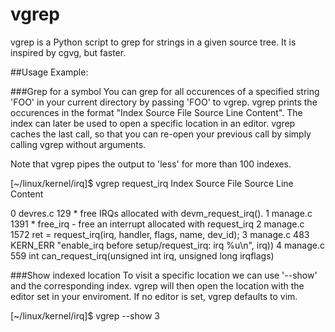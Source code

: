 # vgrep

vgrep is a Python script to grep for strings in a given source tree.  It is
inspired by cgvg, but faster.

##Usage Example:

###Grep for a symbol
You can grep for all occurences of a specified string 'FOO' in your current
directory by passing 'FOO' to vgrep.  vgrep prints the occurences in the
format "Index  Source File  Source Line  Content".  The index can later be used
to open a specific location in an editor.  vgrep caches the last call, so that
you can re-open your previous call by simply calling vgrep without arguments.

Note that vgrep pipes the output to 'less' for more than 100 indexes.

[~/linux/kernel/irq]$ vgrep request_irq
Index  Source File  Source Line  Content

0      devres.c     129          *  free IRQs allocated with devm_request_irq().
1      manage.c     1391         *  free_irq - free an interrupt allocated with request_irq
2      manage.c     1572         ret = request_irq(irq, handler, flags, name, dev_id);
3      manage.c     483          KERN_ERR "enable_irq before setup/request_irq: irq %u\n", irq))
4      manage.c     559          int can_request_irq(unsigned int irq, unsigned long irqflags)

###Show indexed location
To visit a specific location we can use '--show' and the corresponding index.
vgrep will then open the location with the editor set in your enviroment.  If
no editor is set, vgrep defaults to vim.

[~/linux/kernel/irq]$ vgrep --show 3
